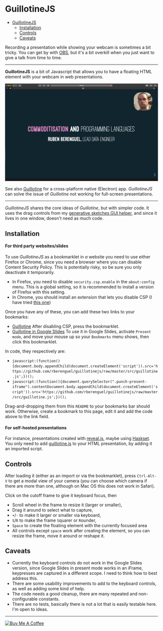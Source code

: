 # GuillotineJS

- [GuillotineJS](#guillotine)
  - [Installation](#installation)
  - [Controls](#controls)
  - [Caveats](#caveats)
  
  
Recording a presentation while showing your webcam is sometimes a bit tricky. You can get by with [OBS](https://obsproject.com), but it's a bit overkill when you just want to give a talk from time to time.

---

**GuillotineJS** is a bit of Javascript that allows you to have a floating HTML element with your webcam in web presentations.

<img src="resources/guillotinejs.png" width="760"/></a>

See also [Guillotine](https://github.com/rberenguel/Guillotine) for a cross-platform native (Electron) app. _GuillotineJS_ can solve the issue of _Guillotine_ not working for full-screen presentations.

---

_GuillotineJS_ shares the core ideas of _Guillotine_, but with simpler code. It uses the drag controls from my [generative sketches GUI helper](https://mostlymaths.net/2020/05/blot-painting-p5js-sketch.html/#the-gui), and since it lives in one window, doesn't need as much code.

## Installation

#### For third party websites/slides
 
To use _GuillotineJS_ as a bookmarklet in _a_ website you need to use either Firefox or Chrome, since you need a browser where you can disable Content Security Policy. This is potentially risky, so be sure you only deactivate it temporarily.

- In Firefox, you need to disable `security.csp.enable` in the `about:config` menu. This is a global setting, so it is recommended to install a version of Firefox with this setting. 
- In Chrome, you should install an extension that lets you disable CSP (I have tried [this one](https://chrome.google.com/webstore/detail/disable-content-security/ieelmcmcagommplceebfedjlakkhpden?hl=en))

Once you have any of these, you can add these two links to your bookmarks:

- [Guillotine](javascript:(function(){document.body.appendChild(document.createElement('script')).src='https://github.com/rberenguel/guillotinejs/raw/master/src/guillotine.js';})();) After disabling CSP, press the bookmarklet.
- [Guillotine in Google Slides](javascript:(function(){document.querySelector(".punch-present-iframe").contentDocument.body.appendChild(document.createElement('script')).src='https://github.com/rberenguel/guillotinejs/raw/master/src/guillotine.js';})();) To use it in Google Slides, activate `Present mode`, and move your mouse up so your `Bookmarks` menu shows, then click this bookmarklet.

In code, they respectively are:
- `javascript:(function(){document.body.appendChild(document.createElement('script')).src='https://github.com/rberenguel/guillotinejs/raw/master/src/guillotine.js';})();`
- `javascript:(function(){document.querySelector(".punch-present-iframe").contentDocument.body.appendChild(document.createElement('script')).src='https://github.com/rberenguel/guillotinejs/raw/master/src/guillotine.js';})();`

Drag-and-dropping them from this `README` to your bookmarks bar should work. Otherwise, create a bookmark to this page, edit it and add the code above to the link field.

#### For self-hosted presentations

For instance, presentations created with [reveal.js](https://revealjs.com), maybe using [Haskset](https://github.com/rberenguel/haskset). You only need to add [guillotine.js](src/guillotine.js) to your HTML presentation, by adding it an imported script. 

## Controls

After loading it (either as an import or via the bookmarklet), press `Ctrl-Alt-V` to get a modal view of your camera (you can choose which camera if there are more than one, although on Mac OS this does not work in Safari). 

Click on the cutoff frame to give it keyboard focus, then
- Scroll wheel in the frame to resize it (larger or smaller),
- Drag it around to select what to capture,
- `+`/`-` to make it larger or smaller via keyboard,
- `S`/`R` to make the frame `S`quarer or `R`ounder,
- `Space` to create the floating element with the currently focused area
- All controls except `space` work after creating the element, so you can resize the frame, move it around or reshape it.

## Caveats

* Currently the keyboard controls do not work in the Google Slides version, since Google Slides in present mode works in an iFrame, keypresses are captured in a different scope. I need to think how to best address this.
* There are some usability improvements to add to the keyboard controls, as well as adding some kind of help.
* The code needs a good cleanup, there are many repeated and non-configurable constants.
* There are no tests, basically there is not a lot that is easily testable here. I'm open to ideas.
---

<a href="https://www.buymeacoffee.com/rberenguel" target="_blank"><img src="https://cdn.buymeacoffee.com/buttons/default-orange.png" alt="Buy Me A Coffee" height="51" width="217"></a>


